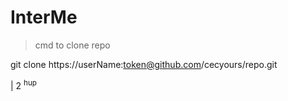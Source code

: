 # InterMe

>cmd to clone repo

git clone https://userName:token@github.com/cecyours/repo.git


| 2 <sup>hup</sup>